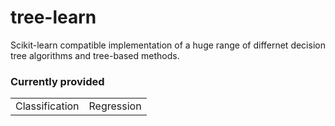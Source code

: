 # tree-learn
Scikit-learn compatible implementation of a huge range of differnet decision tree algorithms and tree-based methods.

### Currently provided

<table>
    <tr>
        <td>Classification</td>
        <td>Regression</td>
    </tr>
</table>
